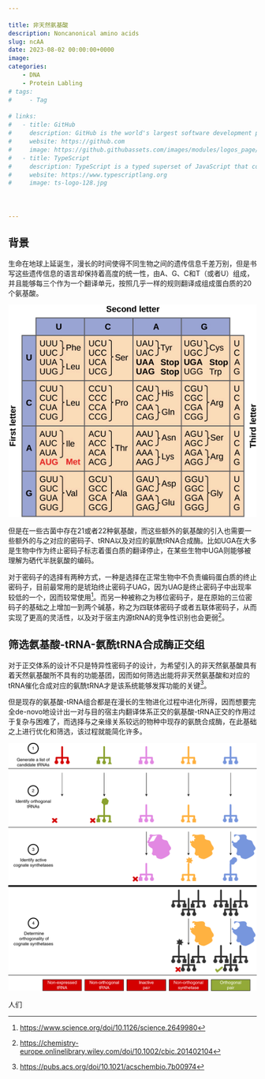 ```yaml
---

title: 非天然氨基酸
description: Noncanonical amino acids
slug: ncAA
date: 2023-08-02 00:00:00+0000
image: 
categories:
    - DNA
    - Protein Labling
# tags:
#     - Tag

# links:
#   - title: GitHub
#     description: GitHub is the world's largest software development platform.
#     website: https://github.com
#     image: https://github.githubassets.com/images/modules/logos_page/GitHub-Mark.png
#   - title: TypeScript
#     description: TypeScript is a typed superset of JavaScript that compiles to plain JavaScript.
#     website: https://www.typescriptlang.org
#     image: ts-logo-128.jpg



---
```

## 背景

生命在地球上延诞生，漫长的时间使得不同生物之间的遗传信息千差万别，但是书写这些遗传信息的语言却保持着高度的统一性，由A、G、C和T（或者U）组成，并且能够每三个作为一个翻译单元，按照几乎一样的规则翻译成组成蛋白质的20个氨基酸。

![图1：遗传密码子，OpenStax College](codon.png)

但是在一些古菌中存在21或者22种氨基酸，而这些额外的氨基酸的引入也需要一些额外的与之对应的密码子、tRNA以及对应的氨酰tRNA合成酶。比如UGA在大多是生物中作为终止密码子标志着蛋白质的翻译停止，在某些生物中UGA则能够被理解为硒代半胱氨酸的编码。

对于密码子的选择有两种方式，一种是选择在正常生物中不负责编码蛋白质的终止密码子，目前最常用的是琥珀终止密码子UAG，因为UAG是终止密码子中出现率较低的一个，因而较常使用[^1]。而另一种被称之为移位密码子，是在原始的三位密码子的基础之上增加一到两个碱基，称之为四联体密码子或者五联体密码子，从而实现了更高的灵活性，以及对于宿主内源tRNA的竞争性识别也会更弱[^2]。

[^1]:https://www.science.org/doi/10.1126/science.2649980
[^2]:https://chemistry-europe.onlinelibrary.wiley.com/doi/10.1002/cbic.201402104

## 筛选氨基酸-tRNA-氨酰tRNA合成酶正交组

对于正交体系的设计不只是特异性密码子的设计，为希望引入的非天然氨基酸具有着天然氨基酸所不具有的功能基团，因而如何筛选出能将非天然氨基酸和对应的tRNA催化合成对应的氨酰tRNA才是该系统能够发挥功能的关键[^3]。

[^3]:https://pubs.acs.org/doi/10.1021/acschembio.7b00974

但是现存的氨基酸-tRNA组合都是在漫长的生物进化过程中进化所得，因而想要完全de-novo地设计出一对与目的宿主内翻译体系正交的氨基酸-tRNA正交的作用过于复杂与困难了，而选择与之亲缘关系较远的物种中现存的氨酰合成酶，在此基础之上进行优化和筛选，该过程就能简化许多。

![图2：筛选正交aaRS–tRNA[^4]](pipeline.png)

[^4]:https://www.nature.com/articles/s41587-020-0479-2

人们